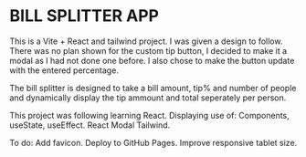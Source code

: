 # BILL SPLITTER APP

This is a Vite + React and tailwind project. I was given a design to follow.
There was no plan shown for the custom tip button, I decided to make it a modal as I had not done one before. 
I also chose to make the button update with the entered percentage.

The bill splitter is designed to take a bill amount, tip% and number of people and dynamically display the tip ammount and total seperately per person.

This project was following learning React. Displaying use of:
Components,
useState,
useEffect.
React Modal
Tailwind.

To do:
Add favicon.
Deploy to GitHub Pages.
Improve responsive tablet size.